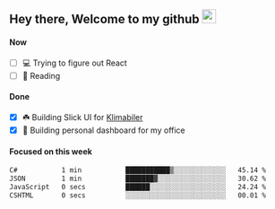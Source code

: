 ## Hey there, Welcome to my github <img src="https://media.giphy.com/media/hvRJCLFzcasrR4ia7z/giphy.gif" width="25px">

#### Now
- [ ] 💻 Trying to figure out React
- [ ] 📕 Reading

#### Done
- [x] ☘️ Building Slick UI for [Klimabiler](https://klimabiler.dk)
- [x] 🚀 Building personal dashboard for my office
 
 #### Focused on this week
<!--START_SECTION:waka-->

```txt
C#           1 min           ███████████▒░░░░░░░░░░░░░   45.14 %
JSON         1 min           ███████▓░░░░░░░░░░░░░░░░░   30.62 %
JavaScript   0 secs          ██████░░░░░░░░░░░░░░░░░░░   24.24 %
CSHTML       0 secs          ░░░░░░░░░░░░░░░░░░░░░░░░░   00.01 %
```

<!--END_SECTION:waka-->

